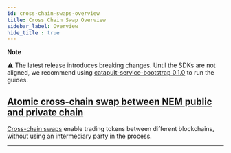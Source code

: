 ```yaml
---
id: cross-chain-swaps-overview
title: Cross Chain Swap Overview
sidebar_label: Overview
hide_title : true
---
```

<div class="info">

**Note**

⚠ The latest release introduces breaking changes. Until the SDKs are not aligned, we recommend using [catapult-service-bootstrap 0.1.0](https://bcdocs.xpxsirius.io/guides/getting-started/setup-workstation.html) to run the guides.

</div>

## [Atomic cross-chain swap between NEM public and private chain](./atomic-cross-chain-swap-between-ProximaX-public-and-private-chain.md)

[Cross-chain swaps](../../built-in-features/cross-chain-swaps.md) enable trading tokens between different blockchains, without using an intermediary party in the process.

***